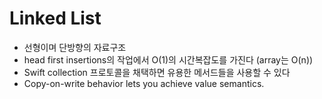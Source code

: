 # Linked List

- 선형이며 단방향의 자료구조
- head first insertions의 작업에서 O(1)의 시간복잡도를 가진다 (array는 O(n))
- Swift collection 프로토콜을 채택하면 유용한 메서드들을 사용할 수 있다
- Copy-on-write behavior lets you achieve value semantics.